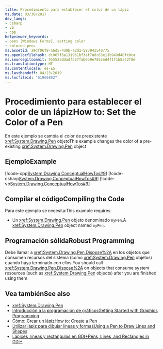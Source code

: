 ```yaml
---
title: Procedimiento para establecer el color de un lápiz
ms.date: 03/30/2017
dev_langs:
- csharp
- vb
- cpp
helpviewer_keywords:
- pens [Windows Forms], setting color
- colored pens
ms.assetid: a9df06f9-a6d5-4d9b-a2d1-583943540775
ms.openlocfilehash: dc067f5a131951bf3af7adc68e11b948d40fc0ca
ms.sourcegitcommit: 9b552addadfb57fab0b9e7852ed4f1f1b8a42f8e
ms.translationtype: HT
ms.contentlocale: es-ES
ms.lasthandoff: 04/23/2019
ms.locfileid: "61966882"
---
```

# <a name="how-to-set-the-color-of-a-pen"></a><span data-ttu-id="cddab-102">Procedimiento para establecer el color de un lápiz</span><span class="sxs-lookup"><span data-stu-id="cddab-102">How to: Set the Color of a Pen</span></span>
<span data-ttu-id="cddab-103">En este ejemplo se cambia el color de preexistente <xref:System.Drawing.Pen> objeto</span><span class="sxs-lookup"><span data-stu-id="cddab-103">This example changes the color of a pre-existing <xref:System.Drawing.Pen> object</span></span>  
  
## <a name="example"></a><span data-ttu-id="cddab-104">Ejemplo</span><span class="sxs-lookup"><span data-stu-id="cddab-104">Example</span></span>  
 [!code-cpp[System.Drawing.ConceptualHowTos#9](~/samples/snippets/cpp/VS_Snippets_Winforms/System.Drawing.ConceptualHowTos/cpp/form1.cpp#9)]
 [!code-csharp[System.Drawing.ConceptualHowTos#9](~/samples/snippets/csharp/VS_Snippets_Winforms/System.Drawing.ConceptualHowTos/CS/form1.cs#9)]
 [!code-vb[System.Drawing.ConceptualHowTos#9](~/samples/snippets/visualbasic/VS_Snippets_Winforms/System.Drawing.ConceptualHowTos/VB/form1.vb#9)]  
  
## <a name="compiling-the-code"></a><span data-ttu-id="cddab-105">Compilar el código</span><span class="sxs-lookup"><span data-stu-id="cddab-105">Compiling the Code</span></span>  
 <span data-ttu-id="cddab-106">Para este ejemplo se necesita:</span><span class="sxs-lookup"><span data-stu-id="cddab-106">This example requires:</span></span>  
  
- <span data-ttu-id="cddab-107">Un <xref:System.Drawing.Pen> objeto denominado `myPen`.</span><span class="sxs-lookup"><span data-stu-id="cddab-107">A <xref:System.Drawing.Pen> object named `myPen`.</span></span>  
  
## <a name="robust-programming"></a><span data-ttu-id="cddab-108">Programación sólida</span><span class="sxs-lookup"><span data-stu-id="cddab-108">Robust Programming</span></span>  
 <span data-ttu-id="cddab-109">Debe llamar a <xref:System.Drawing.Pen.Dispose%2A> en los objetos que consumen recursos del sistema (como <xref:System.Drawing.Pen> objetos) cuando haya terminado con ellos.</span><span class="sxs-lookup"><span data-stu-id="cddab-109">You should call <xref:System.Drawing.Pen.Dispose%2A> on objects that consume system resources (such as <xref:System.Drawing.Pen> objects) after you are finished using them.</span></span>  
  
## <a name="see-also"></a><span data-ttu-id="cddab-110">Vea también</span><span class="sxs-lookup"><span data-stu-id="cddab-110">See also</span></span>

- <xref:System.Drawing.Pen>
- [<span data-ttu-id="cddab-111">Introducción a la programación de gráficos</span><span class="sxs-lookup"><span data-stu-id="cddab-111">Getting Started with Graphics Programming</span></span>](getting-started-with-graphics-programming.md)
- [<span data-ttu-id="cddab-112">Cómo: Crear un lápiz</span><span class="sxs-lookup"><span data-stu-id="cddab-112">How to: Create a Pen</span></span>](how-to-create-a-pen.md)
- [<span data-ttu-id="cddab-113">Utilizar lápiz para dibujar líneas y formas</span><span class="sxs-lookup"><span data-stu-id="cddab-113">Using a Pen to Draw Lines and Shapes</span></span>](using-a-pen-to-draw-lines-and-shapes.md)
- [<span data-ttu-id="cddab-114">Lápices, líneas y rectángulos en GDI+</span><span class="sxs-lookup"><span data-stu-id="cddab-114">Pens, Lines, and Rectangles in GDI+</span></span>](pens-lines-and-rectangles-in-gdi.md)
